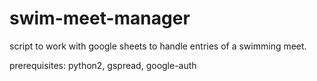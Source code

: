 # swim-meet-manager
script to work with google sheets to handle entries of a swimming meet. 

prerequisites: python2, gspread, google-auth 


